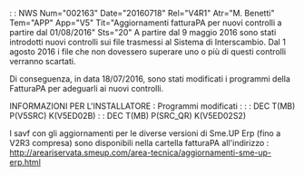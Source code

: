  :  : NWS Num="002163" Date="20160718" Rel="V4R1" Atr="M. Benetti" Tem="APP" App="V5" Tit="Aggiornamenti fatturaPA per nuovi controlli a     partire dal 01/08/2016" Sts="20"
A partire dal 9 maggio 2016 sono stati introdotti nuovi controlli sui file trasmessi al Sistema di Interscambio.
Dal 1 agosto 2016 i file che non dovessero superare uno o più di questi controlli verranno scartati.

Di conseguenza, in data 18/07/2016, sono stati modificati i programmi della FatturaPA per adeguarli ai nuovi controlli.

INFORMAZIONI PER L'INSTALLATORE : 
Programmi modificati : 
 :  : DEC T(MB) P(V5SRC) K(V5ED02B)
 :  : DEC T(MB) P(SRC_QR) K(V5ED02S2)

I savf con gli aggiornamenti per le diverse versioni di Sme.UP Erp (fino a V2R3 compresa) sono disponibili nella cartella fatturaPA all'indirizzo : 
http://areariservata.smeup.com/area-tecnica/aggiornamenti-sme-up-erp.html 